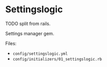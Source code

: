 # Settingslogic

TODO split from rails.

Settings manager gem.

Files:

- `config/settingslogic.yml`
- `config/initializers/01_settingslogic.rb`
